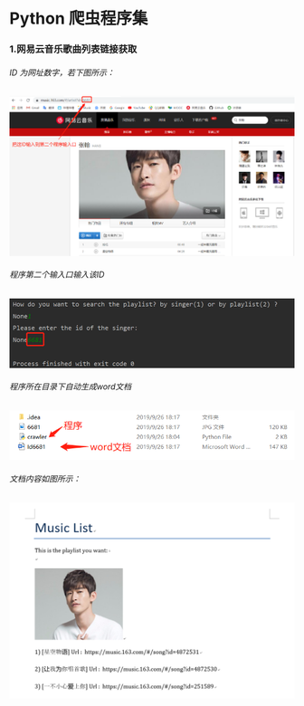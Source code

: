 # Python 爬虫程序集


### 1.网易云音乐歌曲列表链接获取

###### ID 为网址数字，若下图所示：
![ID](image/music_01.png)  

###### 程序第二个输入口输入该ID
![ID](image/music_02.png)  

###### 程序所在目录下自动生成word文档
![ID](image/music_03.png)  

###### 文档内容如图所示：
![ID](image/music_04.png)  
